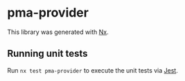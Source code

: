 # pma-provider

This library was generated with [Nx](https://nx.dev).

## Running unit tests

Run `nx test pma-provider` to execute the unit tests via [Jest](https://jestjs.io).
